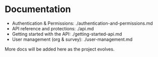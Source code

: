 # Documentation

- Authentication & Permissions: ./authentication-and-permissions.md
- API reference and protections: ./api.md
- Getting started with the API: ./getting-started-api.md
- User management (org & survey): ./user-management.md

More docs will be added here as the project evolves.
